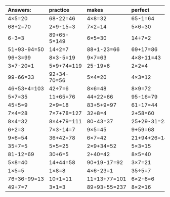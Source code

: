 | Answers: | practice | makes | perfect | ! |
| :--- | :--- | :--- | :--- | :--- |
| 4×5=20 | 68-22=46 | 4×8=32 | 65-1=64 | 3×8=24 | 
| 68+2=70 | 2×9-15=3 | 7×2=14 | 5×6=30 | 9+27+67=103 | 
| 6-3=3 | 89+65-5=149 | 6×5=30 | 14÷7=2 | 9×3-22=5 | 
| 51+93-94=50 | 14÷2=7 | 88+1-23=66 | 69+17=86 | 65+35-85=15 | 
| 96+3=99 | 8×3-5=19 | 9×7=63 | 4×8+11=43 | 10÷2=5 | 
| 3×7-20=1 | 5×9+74=119 | 25-19=6 | 2×2=4 | 44-17=27 | 
| 99-66=33 | 92+34-70=56 | 5×4=20 | 4×3=12 | 46+48=94 | 
| 46+53+4=103 | 42÷7=6 | 8×6=48 | 8×9=72 | 9×2=18 | 
| 5×7=35 | 11+65=76 | 44+22=66 | 95-16=79 | 2×4=8 | 
| 45÷5=9 | 2×9=18 | 83+5+9=97 | 61-17=44 | 45÷9=5 | 
| 7×4=28 | 7×7+78=127 | 32÷8=4 | 2+58=60 | 58+30=88 | 
| 8×4=32 | 8×4+79=111 | 80-43=37 | 25+29-31=23 | 6×9=54 | 
| 6÷2=3 | 7×3-14=7 | 9×5=45 | 9+59=68 | 7×5=35 | 
| 9×6=54 | 36+42=78 | 6×7=42 | 21+94+26=141 | 70-44=26 | 
| 35÷7=5 | 5×5=25 | 2×9+34=52 | 5×3=15 | 2×8+59=75 | 
| 81-12=69 | 30÷6=5 | 2+40=42 | 8×5=40 | 55+26+57=138 | 
| 5×8=40 | 14+44=58 | 90+19-17=92 | 3×7=21 | 4×1=4 | 
| 1×5=5 | 1×8=8 | 4×6-23=1 | 35÷5=7 | 5×2=10 | 
| 76+36-99=13 | 10+1=11 | 11+13+77=101 | 6×2-6=6 | 4×9=36 | 
| 49÷7=7 | 3×1=3 | 89+93+55=237 | 8×2=16 | 35+37-29=43 | 
